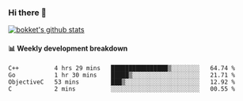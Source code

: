 ### Hi there 👋
[![bokket's github stats](https://github-readme-stats.vercel.app/api?username=bokket&show_icons=true&count_private=true)](https://github.com/anuraghazra/github-readme-stats)

#### :bar_chart: Weekly development breakdown
<!--START_SECTION:waka-->
```text
C++          4 hrs 29 mins   ████████████████▒░░░░░░░░   64.74 % 
Go           1 hr 30 mins    █████▒░░░░░░░░░░░░░░░░░░░   21.71 % 
ObjectiveC   53 mins         ███▒░░░░░░░░░░░░░░░░░░░░░   12.92 % 
C            2 mins          ░░░░░░░░░░░░░░░░░░░░░░░░░   00.55 % 
```
<!--END_SECTION:waka-->
